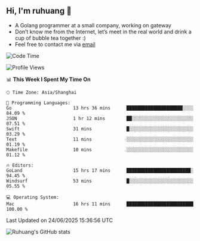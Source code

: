 ## Hi, I'm ruhuang 👋

- A Golang programmer at a small company, working on gateway
- Don’t know me from the Internet, let’s meet in the real world and drink a cup of bubble tea together :)
- Feel free to contact me via [email](mailto:ruhuang2001@gmail.com)
<!--START_SECTION:waka-->
![Code Time](http://img.shields.io/badge/Code%20Time-592%20hrs%2012%20mins-blue)

![Profile Views](http://img.shields.io/badge/Profile%20Views-0-blue)

📊 **This Week I Spent My Time On** 

```text
🕑︎ Time Zone: Asia/Shanghai

💬 Programming Languages: 
Go                       13 hrs 36 mins      █████████████████████░░░░   84.09 % 
JSON                     1 hr 12 mins        ██░░░░░░░░░░░░░░░░░░░░░░░   07.51 % 
Swift                    31 mins             █░░░░░░░░░░░░░░░░░░░░░░░░   03.29 % 
Text                     11 mins             ░░░░░░░░░░░░░░░░░░░░░░░░░   01.19 % 
Makefile                 10 mins             ░░░░░░░░░░░░░░░░░░░░░░░░░   01.12 % 

🔥 Editors: 
GoLand                   15 hrs 17 mins      ████████████████████████░   94.45 % 
Windsurf                 53 mins             █░░░░░░░░░░░░░░░░░░░░░░░░   05.55 % 

💻 Operating System: 
Mac                      16 hrs 11 mins      █████████████████████████   100.00 % 
```


 Last Updated on 24/06/2025 15:36:56 UTC
<!--END_SECTION:waka-->

![Ruhuang's GitHub stats](https://github-readme-stats.vercel.app/api?username=ruhuang2001&count_private=true&hide_title=true&show_icons=true&theme=vue)

